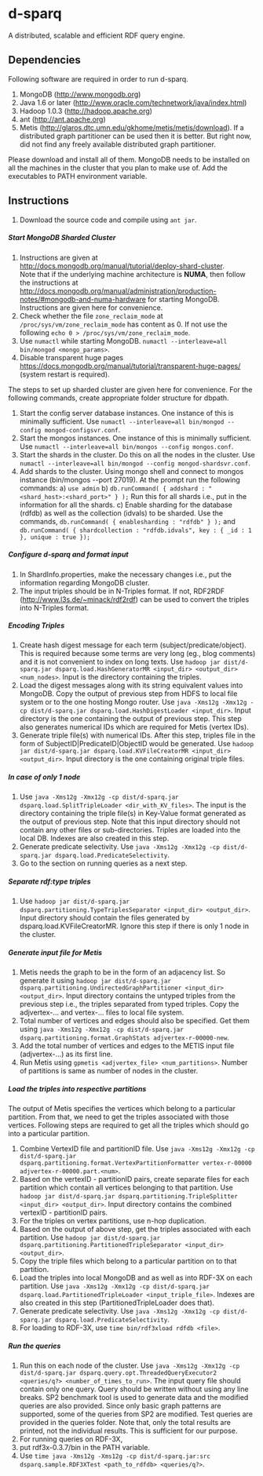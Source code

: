 d-sparq
=======

A distributed, scalable and efficient RDF query engine.

## Dependencies

Following software are required in order to run d-sparq.

1. MongoDB (http://www.mongodb.org)
2. Java 1.6 or later (http://www.oracle.com/technetwork/java/index.html)
3. Hadoop 1.0.3 (http://hadoop.apache.org)
4. ant (http://ant.apache.org)
5. Metis (http://glaros.dtc.umn.edu/gkhome/metis/metis/download). If a distributed graph partitioner can
be used then it is better. But right now, did not find any freely available distributed graph partitioner.

Please download and install all of them. MongoDB needs to be installed on all the machines in the cluster that you plan to make use of. 
Add the executables to PATH environment variable.


## Instructions 

1. Download the source code and compile using ```ant jar```.

##### Start MongoDB Sharded Cluster

1. Instructions are given at http://docs.mongodb.org/manual/tutorial/deploy-shard-cluster.  
Note that if the underlying machine architecture is **NUMA**, then follow the instructions at 
http://docs.mongodb.org/manual/administration/production-notes/#mongodb-and-numa-hardware for starting
MongoDB. Instructions are given here for convenience.
  1. Check whether the file ```zone_reclaim_mode``` at ```/proc/sys/vm/zone_reclaim_mode``` has content
	as 0. If not use the following ```echo 0 > /proc/sys/vm/zone_reclaim_mode```.
  2. Use ```numactl``` while starting MongoDB. ```numactl --interleave=all bin/mongod <mongo_params>```.
  3. Disable transparent huge pages https://docs.mongodb.org/manual/tutorial/transparent-huge-pages/ (system restart is required). 
  
The steps to set up sharded cluster are given here for convenience. For the following commands, create appropriate folder structure for dbpath.
  1. Start the config server database instances. One instance of this is minimally sufficient. Use ```numactl --interleave=all bin/mongod --config mongod-configsvr.conf```. 
  2. Start the mongos instances. One instance of this is minimally sufficient. Use ```numactl --interleave=all bin/mongos --config mongos.conf```.
  3. Start the shards in the cluster. Do this on all the nodes in the cluster. Use ```numactl --interleave=all bin/mongod --config mongod-shardsvr.conf```.
  4. Add shards to the cluster. Using mongo shell and connect to mongos instance (bin/mongos --port 27019). At the prompt run the
  following commands: a) ```use admin``` b) ```db.runCommand( { addshard : "<shard_host>:<shard_port>" } );``` Run
  this for all shards i.e., put in the information for all the shards. c) Enable sharding for the 
  database (rdfdb) as well as the collection (idvals) to be sharded. Use the commands, 
  ```db.runCommand( { enablesharding : "rdfdb" } );``` and 
  ```db.runCommand( { shardcollection : "rdfdb.idvals", key : { _id : 1 }, unique : true });```
  
##### Configure d-sparq and format input  
  
1. In ShardInfo.properties, make the necessary changes i.e., put the information regarding MongoDB cluster.
2. The input triples should be in N-Triples format. If not, RDF2RDF (http://www.l3s.de/~minack/rdf2rdf) 
can be used to convert the triples into N-Triples format.

##### Encoding Triples

1. Create hash digest message for each term (subject/predicate/object). This is required because some 
terms are very long (eg., blog comments) and it is not convenient to index on long texts. 
Use ```hadoop jar dist/d-sparq.jar dsparq.load.HashGeneratorMR <input_dir> <output_dir> <num_nodes>```. Input is 
the directory containing the triples.
2. Load the digest messages along with its string equivalent values into MongoDB. Copy the output of 
previous step from HDFS to local file system or to the one hosting Mongo router. Use 
```java -Xms12g -Xmx12g -cp dist/d-sparq.jar dsparq.load.HashDigestLoader <input_dir>```. Input 
directory is the one containing the output of previous step. This step also generates numerical IDs 
which are required for Metis (vertex IDs). 
3. Generate triple file(s) with numerical IDs. After this step, triples file in the form of 
SubjectID|PredicateID|ObjectID would be generated. Use ```hadoop jar dist/d-sparq.jar dsparq.load.KVFileCreatorMR <input_dir> <output_dir>```.
Input directory is the one containing original triple files.

##### In case of only 1 node

1. Use ```java -Xms12g -Xmx12g -cp dist/d-sparq.jar dsparq.load.SplitTripleLoader <dir_with_KV_files>```.
The input is the directory containing the triple file(s) in Key-Value format generated as the output 
of previous step. Note that this input directory should not contain any other files or sub-directories. 
Triples are loaded into the local DB. Indexes are also created in this step. 
2. Generate predicate selectivity. Use ```java -Xms12g -Xmx12g -cp dist/d-sparq.jar dsparq.load.PredicateSelectivity```.
3. Go to the section on running queries as a next step.

##### Separate rdf:type triples

1. Use ```hadoop jar dist/d-sparq.jar dsparq.partitioning.TypeTriplesSeparator <input_dir> <output_dir>```. 
Input directory should contain the files generated by dsparq.load.KVFileCreatorMR. Ignore this step if there is only 1 node in the cluster.

##### Generate input file for Metis

1. Metis needs the graph to be in the form of an adjacency list. So generate it using ```hadoop jar dist/d-sparq.jar dsparq.partitioning.UndirectedGraphPartitioner <input_dir> <output_dir>```.
Input directory contains the untyped triples from the previous step i.e., the triples separated from typed triples. Copy the adjvertex-... and vertex-... files to local file system.
2. Total number of vertices and edges should also be specified. Get them using ```java -Xms12g -Xmx12g -cp dist/d-sparq.jar dsparq.partitioning.format.GraphStats adjvertex-r-00000-new```.
3. Add the total number of vertices and edges to the METIS input file (adjvertex-...) as its first line.
4. Run Metis using ```gpmetis <adjvertex_file> <num_partitions>```. Number of partitions is same as
number of nodes in the cluster.

##### Load the triples into respective partitions

The output of Metis specifies the vertices which belong to a particular partition. From that, we 
need to get the triples associated with those vertices. Following steps are required to get all the
triples which should go into a particular partition.

1. Combine VertexID file and partitionID file. Use ```java -Xms12g -Xmx12g -cp dist/d-sparq.jar dsparq.partitioning.format.VertexPartitionFormatter vertex-r-00000 adjvertex-r-00000.part.<num>```.
2. Based on the vertexID - partitionID pairs, create separate files for each partition which contain 
all vertices belonging to that partition. Use ```hadoop jar dist/d-sparq.jar dsparq.partitioning.TripleSplitter <input_dir> <output_dir>```.
Input directory contains the combined vertexID - partitionID pairs.
3. For the triples on vertex partitions, use n-hop duplication.
4. Based on the output of above step, get the triples associated with each partition. Use ```hadoop jar dist/d-sparq.jar dsparq.partitioning.PartitionedTripleSeparator <input_dir> <output_dir>```.
5. Copy the triple files which belong to a particular partition on to that partition. 
6. Load the triples into local MongoDB and as well as into RDF-3X on each partition. Use ```java -Xms12g -Xmx12g -cp dist/d-sparq.jar dsparq.load.PartitionedTripleLoader <input_triple_file>```.
Indexes are also created in this step (PartitionedTripleLoader does that). 
7. Generate predicate selectivity. Use ```java -Xms12g -Xmx12g -cp dist/d-sparq.jar dsparq.load.PredicateSelectivity```.
8. For loading to RDF-3X, use ```time bin/rdf3xload rdfdb <file>```.

##### Run the queries

1. Run this on each node of the cluster. Use ```java -Xms12g -Xmx12g -cp dist/d-sparq.jar dsparq.query.opt.ThreadedQueryExecutor2 <queries/q?> <number_of_times_to_run>```.
The input query file should contain only one query. Query should be written without using any line breaks.
SP2 benchmark tool is used to generate data and the modified queries are also provided. Since only 
basic graph patterns are supported, some of the queries from SP2 are modified. Test queries are 
provided in the queries folder. Note that, only the total results are printed, not the individual results. This is sufficient for our purpose.
2. For running queries on RDF-3X, 
  1. put rdf3x-0.3.7/bin in the PATH variable. 
  2. Use ```time java -Xms12g -Xms12g -cp dist/d-sparq.jar:src dsparq.sample.RDF3XTest <path_to_rdfdb> <queries/q?>```.




